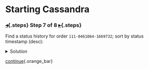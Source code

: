 <div class="top">

# Starting Cassandra
### [◂](command:katapod.loadPage?step6){.steps} Step 7 of 8 [▸](command:katapod.loadPage?step8){.steps}
</div>

Find a status history for order `111-0461064-1669732`; sort by status timestamp (desc):

<details>
  <summary>Solution</summary>

```
SELECT * 
FROM order_status_history_by_id
WHERE order_id = '111-0461064-1669732'; 
```

</details>

[continue](command:katapod.loadPage?step8){.orange_bar}
